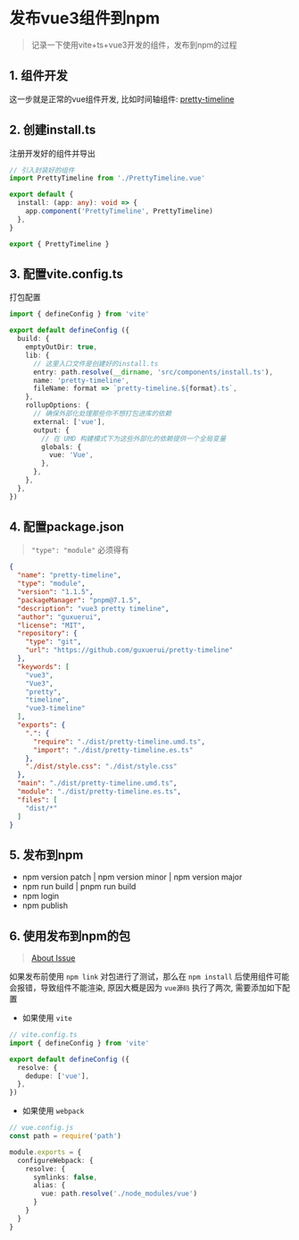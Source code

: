 # 发布vue3组件到npm

> 记录一下使用vite+ts+vue3开发的组件，发布到npm的过程

## 1. 组件开发

这一步就是正常的vue组件开发, 比如时间轴组件: [pretty-timeline](https://github.com/guxuerui/pretty-timeline)

## 2. 创建install.ts

注册开发好的组件并导出

```ts
// 引入封装好的组件
import PrettyTimeline from './PrettyTimeline.vue'

export default {
  install: (app: any): void => {
    app.component('PrettyTimeline', PrettyTimeline)
  },
}

export { PrettyTimeline }
```

## 3. 配置vite.config.ts

打包配置

```ts
import { defineConfig } from 'vite'

export default defineConfig ({
  build: {
    emptyOutDir: true,
    lib: {
      // 这里入口文件是创建好的install.ts
      entry: path.resolve(__dirname, 'src/components/install.ts'),
      name: 'pretty-timeline',
      fileName: format => `pretty-timeline.${format}.ts`,
    },
    rollupOptions: {
      // 确保外部化处理那些你不想打包进库的依赖
      external: ['vue'],
      output: {
        // 在 UMD 构建模式下为这些外部化的依赖提供一个全局变量
        globals: {
          vue: 'Vue',
        },
      },
    },
  },
})
```

## 4. 配置package.json

> `"type": "module"` 必须得有

```json
{
  "name": "pretty-timeline",
  "type": "module",
  "version": "1.1.5",
  "packageManager": "pnpm@7.1.5",
  "description": "vue3 pretty timeline",
  "author": "guxuerui",
  "license": "MIT",
  "repository": {
    "type": "git",
    "url": "https://github.com/guxuerui/pretty-timeline"
  },
  "keywords": [
    "vue3",
    "Vue3",
    "pretty",
    "timeline",
    "vue3-timeline"
  ],
  "exports": {
    ".": {
      "require": "./dist/pretty-timeline.umd.ts",
      "import": "./dist/pretty-timeline.es.ts"
    },
    "./dist/style.css": "./dist/style.css"
  },
  "main": "./dist/pretty-timeline.umd.ts",
  "module": "./dist/pretty-timeline.es.ts",
  "files": [
    "dist/*"
  ]
}
```

## 5. 发布到npm

- npm version patch | npm version minor | npm version major
- npm run build | pnpm run build
- npm login
- npm publish

## 6. 使用发布到npm的包

> [About Issue](https://github.com/vuejs/core/issues/2064)

如果发布前使用 `npm link` 对包进行了测试，那么在 `npm install` 后使用组件可能会报错，导致组件不能渲染,
原因大概是因为 `vue源码` 执行了两次, 需要添加如下配置

- 如果使用 `vite`

```ts
// vite.config.ts
import { defineConfig } from 'vite'

export default defineConfig ({
  resolve: {
    dedupe: ['vue'],
  },
})
```

- 如果使用 `webpack`

```ts
// vue.config.js
const path = require('path')

module.exports = {
  configureWebpack: {
    resolve: {
      symlinks: false,
      alias: {
        vue: path.resolve('./node_modules/vue')
      }
    }
  }
}
```
